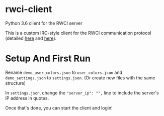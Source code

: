 # rwci-client
Python 3.6 client for the RWCI server

This is a custom IRC-style client for the RWCI communication protocol (detailed [here](https://gist.github.com/SpoopySaitama/33f45f7bf27151542330ce3a67658ba0) and [here](https://drzach-demo.readthedocs.io/en/latest/netscape-chat/information/)).

# Setup And First Run

Rename `demo_user_colors.json` to `user_colors.json` and `demo_settings.json` to `settings.json`. (Or create new files with the same structure)

In `settings.json`, change the `"server_ip": "",` line to include the server's IP address in quotes.

Once that's done, you can start the client and login!

